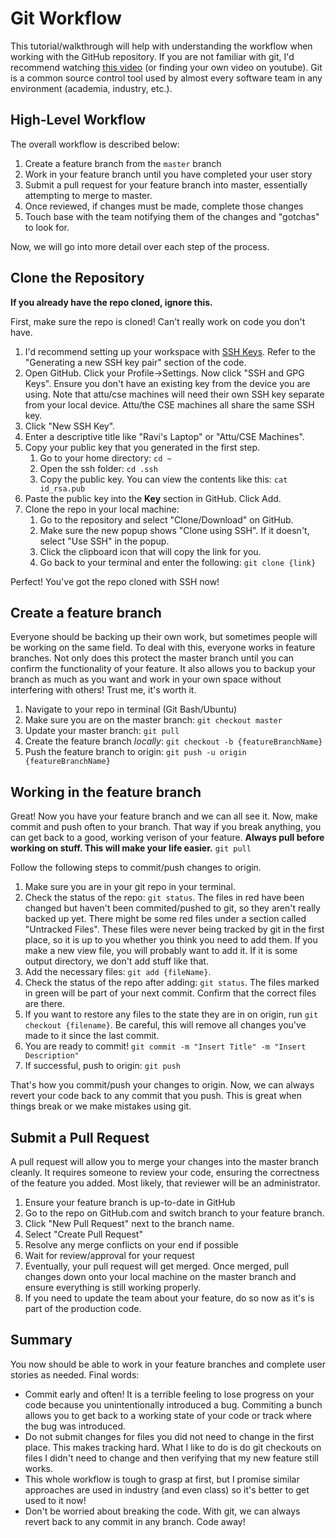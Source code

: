 <h1>Git Workflow</h1>
<p>This tutorial/walkthrough will help with understanding the workflow when working with the GitHub repository. If you are not familiar with git, I'd recommend watching <a href="https://www.youtube.com/watch?v=0fKg7e37bQE">this video</a> (or finding your own video on youtube). Git is a common source control tool used by almost every software team in any environment (academia, industry, etc.).

<h2>High-Level Workflow</h2>
<p>The overall workflow is described below:
<ol>
    <li>Create a feature branch from the <code>master</code> branch</li>
    <li>Work in your feature branch until you have completed your user story</li>
    <li>Submit a pull request for your feature branch into master, essentially attempting to merge to master.</li>
    <li>Once reviewed, if changes must be made, complete those changes</li>
    <li>Touch base with the team notifying them of the changes and "gotchas" to look for.</li>
</ol>
<p>Now, we will go into more detail over each step of the process.

<h2>Clone the Repository</h2>
<b>If you already have the repo cloned, ignore this.</b>
<p>First, make sure the repo is cloned! Can't really work on code you don't have. 
<ol>
    <li>I'd recommend setting up your workspace with <a href="https://docs.gitlab.com/ee/ssh/">SSH Keys</a>. Refer to the "Generating a new SSH key pair" section of the code.</li>
    <li>Open GitHub. Click your Profile->Settings. Now click "SSH and GPG Keys". Ensure you don't have an existing key from the device you are using. Note that attu/cse machines will need their own SSH key separate from your local device. Attu/the CSE machines all share the same SSH key.</li>
    <li>Click "New SSH Key".</li>
    <li>Enter a descriptive title like "Ravi's Laptop" or "Attu/CSE Machines".</li>
    <li>Copy your public key that you generated in the first step.
    <ol>
        <li>Go to your home directory: <code>cd ~</code></li>
        <li>Open the ssh folder: <code>cd .ssh</code></li>
        <li>Copy the public key. You can view the contents like this: <code>cat id_rsa.pub</code></li>
    </ol>
    </li>
    <li>Paste the public key into the <b>Key</b> section in GitHub. Click Add.</li>
    <li>Clone the repo in your local machine:
    <ol>
        <li>Go to the repository and select "Clone/Download" on GitHub.</li>
        <li>Make sure the new popup shows "Clone using SSH". If it doesn't, select "Use SSH" in the popup.</li>
        <li>Click the clipboard icon that will copy the link for you.</li>
        <li>Go back to your terminal and enter the following: <code>git clone {link}</code></li>
    </ol>
    </li>
</ol>
<p>Perfect! You've got the repo cloned with SSH now!

<h2>Create a feature branch</h2>
<p>Everyone should be backing up their own work, but sometimes people will be working on the same field. To deal with this, everyone works in feature branches. Not only does this protect the master branch until you can confirm the functionality of your feature. It also allows you to backup your branch as much as you want and work in your own space without interfering with others! Trust me, it's worth it.
<ol>
    <li>Navigate to your repo in terminal (Git Bash/Ubuntu)</li>
    <li>Make sure you are on the master branch: <code>git checkout master</code></li>
    <li>Update your master branch: <code>git pull</code></li>
    <li>Create the feature branch <i>locally</i>: <code>git checkout -b {featureBranchName}</code></li>
    <li>Push the feature branch to origin: <code>git push -u origin {featureBranchName}</code></li>
</ol>

<h2>Working in the feature branch</h2>
<p>Great! Now you have your feature branch and we can all see it. Now, make commit and push often to your branch. That way if you break anything, you can get back to a good, working verison of your feature.
<b>Always pull before working on stuff. This will make your life easier.</b>
 <code>git pull</code>

<p>Follow the following steps to commit/push changes to origin.
<ol>
    <li>Make sure you are in your git repo in your terminal.</li>
    <li>Check the status of the repo: <code>git status</code>. The files in red have been changed but haven't been commited/pushed to git, so they aren't really backed up yet. There might be some red files under a section called "Untracked Files". These files were never being tracked by git in the first place, so it is up to you whether you think you need to add them. If you make a new view file, you will probably want to add it. If it is some output directory, we don't add stuff like that.</li>
    <li>Add the necessary files: <code>git add {fileName}</code>.</li>
    <li>Check the status of the repo after adding: <code>git status</code>. The files marked in green will be part of your next commit. Confirm that the correct files are there.</li>
    <li>If you want to restore any files to the state they are in on origin, run <code>git checkout {filename}</code>. Be careful, this will remove all changes you've made to it since the last commit.</li>
    <li>You are ready to commit! <code>git commit -m "Insert Title" -m "Insert Description"</code></li>
    <li>If successful, push to origin: <code>git push</code></li>
</ol>
<p>That's how you commit/push your changes to origin. Now, we can always revert your code back to any commit that you push. This is great when things break or we make mistakes using git.

<h2>Submit a Pull Request</h2>
<p>A pull request will allow you to merge your changes into the master branch cleanly. It requires someone to review your code, ensuring the correctness of the feature you added. Most likely, that reviewer will be an administrator.
<ol>
    <li>Ensure your feature branch is up-to-date in GitHub</li>
    <li>Go to the repo on GitHub.com and switch branch to your feature branch.</li>
    <li>Click "New Pull Request" next to the branch name.</li>
    <li>Select "Create Pull Request"</li>
    <li>Resolve any merge conflicts on your end if possible</li>
    <li>Wait for review/approval for your request</li>
    <li>Eventually, your pull request will get merged. Once merged, pull changes down onto your local machine on the master branch and ensure everything is still working properly.</li>
    <li>If you need to update the team about your feature, do so now as it's is part of the production code.</li>
</ol>

<h2>Summary</h2>
<p>You now should be able to work in your feature branches and complete user stories as needed. Final words:
<ul>
    <li>Commit early and often! It is a terrible feeling to lose progress on your code because you unintentionally introduced a bug. Commiting a bunch allows you to get back to a working state of your code or track where the bug was introduced.</li>
    <li>Do not submit changes for files you did not need to change in the first place. This makes tracking hard. What I like to do is do git checkouts on files I didn't need to change and then verifying that my new feature still works.</li>
    <li>This whole workflow is tough to grasp at first, but I promise similar approaches are used in industry (and even class) so it's better to get used to it now!</li>
    <li>Don't be worried about breaking the code. With git, we can always revert back to any commit in any branch. Code away!</li>
</ul>
